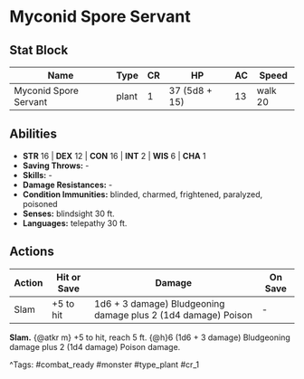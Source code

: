 # Myconid Spore Servant

## Stat Block

| Name | Type | CR | HP | AC | Speed |
|------|------|----|----|----|-------|
| Myconid Spore Servant | plant | 1 | 37 (5d8 + 15) | 13 | walk 20 |

## Abilities

- **STR** 16 | **DEX** 12 | **CON** 16 | **INT** 2 | **WIS** 6 | **CHA** 1
- **Saving Throws:** -  
- **Skills:** -  
- **Damage Resistances:** -  
- **Condition Immunities:** blinded, charmed, frightened, paralyzed, poisoned  
- **Senses:** blindsight 30 ft.  
- **Languages:** telepathy 30 ft.


## Actions

| Action | Hit or Save | Damage | On Save |
|--------|--------------|--------|----------|
| Slam | +5 to hit | 1d6 + 3 damage) Bludgeoning damage plus 2 (1d4 damage) Poison | - |

**Slam.** {@atkr m} +5 to hit, reach 5 ft. {@h}6 (1d6 + 3 damage) Bludgeoning damage plus 2 (1d4 damage) Poison damage.


^Tags: #combat_ready #monster #type_plant #cr_1